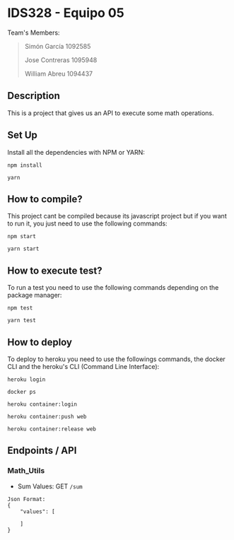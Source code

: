 # IDS328 - Equipo 05
Team's Members:
> Simón García 1092585
>
> Jose Contreras 1095948
>
> William Abreu 1094437

## Description
This is a project that gives us an API to execute some math operations.

## Set Up
Install all the dependencies with NPM or YARN:
```
npm install
```
```
yarn
```

## How to compile?
This project cant be compiled because its javascript project but if you want to run it, you just need to use the following commands: 
```
npm start
```
```
yarn start
```
## How to execute test?
To run a test you need to use the following commands depending on the package manager:
```
npm test
```
```
yarn test
```
## How to deploy
To deploy to heroku you need to use the followings commands, the docker CLI and the heroku's CLI (Command Line Interface):
```
heroku login

docker ps

heroku container:login

heroku container:push web

heroku container:release web
```



## Endpoints / API
### Math_Utils
- Sum Values: GET `/sum`
```
Json Format:
{
    "values": [

    ]
}
```
